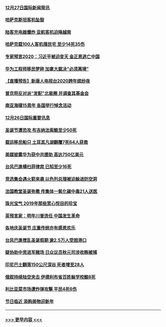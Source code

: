 #### [12月27日国际新闻简讯](../pages/prog202/a102738604.md?t=12272144) 
#### [哈萨克斯坦客机坠毁](../pages/prog202/a102738606.md?t=12272144) 
#### [陆客充电器爆炸 亚航客机迫降越南](../pages/prog202/a102738530.md?t=12272144) 
#### [哈萨克载100人客机撞民宅 至少14死35伤](../pages/prog202/a102738485.md?t=12272144) 
#### [专家预言2020：习近平被迫变天 金正恩逃亡中国](../pages/prog202/a102738340.md?t=12272144) 
#### [华为工程师移民梦碎 加拿大裁决“必须离境”](../pages/prog202/a102738306.md?t=12272144) 
#### [【直播预告】新唐人电视台2020跨年缤纷夜](../pages/prog202/a102738273.md?t=12272144) 
#### [普京将反对派“发配”北极圈 并调查其基金会](../pages/prog202/a102738056.md?t=12272144) 
#### [南亚海啸15周年 各国举行悼念活动](../pages/prog202/a102738043.md?t=12272144) 
#### [12月26日国际重要讯息](../pages/prog202/a102737872.md?t=12272144) 
#### [圣诞节遭恐攻 布吉纳法索酿至少50死](../pages/prog202/a102737869.md?t=12272144) 
#### [载运移民船只 土耳其凡湖翻覆7死64人获救](../pages/prog202/a102737839.md?t=12272144) 
#### [美媒披露华为获中共援助 高达750亿美元](../pages/prog202/a102737744.md?t=12272144) 
#### [台风巴逢横扫菲律宾 已知至少16死](../pages/prog202/a102737673.md?t=12272144) 
#### [竞选集会遇火箭来袭 以色列总理被迫躲进防空洞](../pages/prog202/a102737659.md?t=12272144) 
#### [法国教堂圣诞弥撒 传集体一氧化碳中毒21人送医](../pages/prog202/a102737634.md?t=12272144) 
#### [珠光宝气 2019年那些赏心悦目的珍宝](../pages/prog202/a102737509.md?t=12272144) 
#### [英预言家：明年川普连任 中国发生革命](../pages/prog202/a102737473.md?t=12272144) 
#### [各地庆圣诞节 庄重传统亦有感恩欢乐](../pages/prog202/a102737408.md?t=12272144) 
#### [台风巴逢搅乱圣诞假期 逾2.5万人受困港口](../pages/prog202/a102737251.md?t=12272144) 
#### [疑协助中资进军赌场 日众议员秋元司涉收贿被捕](../pages/prog202/a102737233.md?t=12272144) 
#### [印尼巴士翻落150公尺深谷 死者增至28人](../pages/prog202/a102737223.md?t=12272144) 
#### [俄叙持续陆空夹击 伊德利布省百姓躲学校酿8死](../pages/prog202/a102737191.md?t=12272144) 
#### [利比亚菜市场遭炸弹攻撃 平民4死6伤](../pages/prog202/a102737143.md?t=12272144) 
#### [节日临近 添购美物迎新年](../pages/prog202/a102737092.md?t=12272144) 

----
#### [ >>> 更早内容 <<< ](../indexes/prog202-earlier.md)
